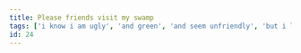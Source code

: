 ```yaml
---
title: Please friends visit my swamp
tags: ['i know i am ugly', 'and green', 'and seem unfriendly', 'but i love my friends', 'benwa']
id: 24
---
```

    